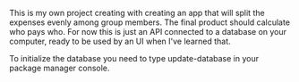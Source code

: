 This is my own project creating with creating an app that will split the expenses evenly among group members. The final product should calculate who pays who.
For now this is just an API connected to a database on your computer, ready to be used by an UI when I've learned that.

To initialize the database you need to type update-database in your package manager console.
